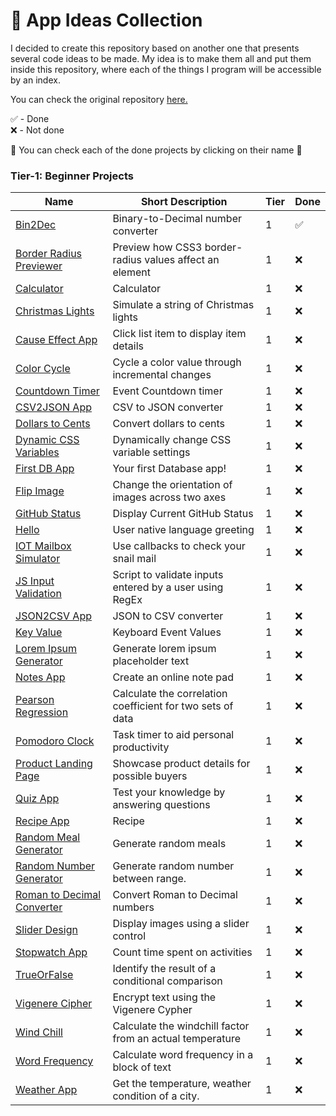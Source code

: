 # 📒 App Ideas Collection
I decided to create this repository based on another one that presents several code ideas to be made. 
My idea is to make them all and put them inside this repository, where each of the things I program will be accessible by an index.

You can check the original repository <a href="https://github.com/florinpop17/app-ideas/blob/master/README.md">here.</a>

✅ - Done<br>
❌ - Not done

🧠 You can check each of the done projects by clicking on their name 🧠

### Tier-1: Beginner Projects

| Name                                                                              | Short Description                                          | Tier       | Done       |
| --------------------------------------------------------------------------------- | ---------------------------------------------------------- | ---------- | ---------- |
| [Bin2Dec](./Tier1/Bin2Dec)                                   | Binary-to-Decimal number converter                         |  1 |✅|
| [Border Radius Previewer](./Projects/1-Beginner/Border-Radius-Previewer.md)       | Preview how CSS3 border-radius values affect an element    | 1 |❌|
| [Calculator](./Projects/1-Beginner/Calculator-App.md)                             | Calculator                                                 | 1 |❌|
| [Christmas Lights](./Projects/1-Beginner/Christmas-Lights-App.md)                 | Simulate a string of Christmas lights                      | 1 |❌|
| [Cause Effect App](./Projects/1-Beginner/Cause-Effect-App.md)                     | Click list item to display item details                    | 1 |❌|
| [Color Cycle](./Projects/1-Beginner/Color-Cycle-App.md)                           | Cycle a color value through incremental changes            | 1 |❌|
| [Countdown Timer](./Projects/1-Beginner/Countdown-Timer-App.md)                   | Event Countdown timer                                      | 1 |❌|
| [CSV2JSON App](./Projects/1-Beginner/CSV2JSON-App.md)                             | CSV to JSON converter                                      | 1 |❌|
| [Dollars to Cents](./Projects/1-Beginner/Dollars-To-Cents-App.md)                 | Convert dollars to cents                                   | 1 |❌|
| [Dynamic CSS Variables](./Projects/1-Beginner/Dynamic-CSSVar-app.md)              | Dynamically change CSS variable settings                   | 1 |❌|
| [First DB App](./Projects/1-Beginner/First-DB-App.md)                             | Your first Database app!                                   | 1 |❌|
| [Flip Image](./Projects/1-Beginner/Flip-Image-App.md)                             | Change the orientation of images across two axes           | 1 |❌|
| [GitHub Status](./Projects/1-Beginner/GitHub-Status-App.md)                       | Display Current GitHub Status                              | 1 |❌|
| [Hello](./Projects/1-Beginner/Hello-App.md)                                       | User native language greeting                              | 1 |❌|
| [IOT Mailbox Simulator](./Projects/1-Beginner/IOT-Mailbox-App.md)                 | Use callbacks to check your snail mail                     | 1 |❌|
| [JS Input Validation](./Projects/1-Beginner/Javascript-Validation-With-Regex.md)  | Script to validate inputs entered by a user using RegEx    | 1 |❌|
| [JSON2CSV App](./Projects/1-Beginner/JSON2CSV-App.md)                             | JSON to CSV converter                                      | 1 |❌|
| [Key Value](./Projects/1-Beginner/Key-Value-App.md)                               | Keyboard Event Values                                      | 1 |❌|
| [Lorem Ipsum Generator](./Projects/1-Beginner/Lorem-Ipsum-Generator.md)           | Generate lorem ipsum placeholder text                      | 1 |❌|
| [Notes App](./Projects/1-Beginner/Notes-App.md)                                   | Create an online note pad                                  | 1 |❌|
| [Pearson Regression](./Projects/1-Beginner/Pearson-Regression-App.md)             | Calculate the correlation coefficient for two sets of data | 1 |❌|
| [Pomodoro Clock](./Projects/1-Beginner/Pomodoro-Clock.md)                         | Task timer to aid personal productivity                    | 1 |❌|
| [Product Landing Page](./Projects/1-Beginner/Product-Landing-Page.md)             | Showcase product details for possible buyers               | 1 |❌|
| [Quiz App](./Projects/1-Beginner/Quiz-App.md)                                     | Test your knowledge by answering questions                 | 1 |❌|
| [Recipe App](./Projects/1-Beginner/Recipe-App.md)                                 | Recipe                                                     | 1 |❌|
| [Random Meal Generator](./Projects/1-Beginner/Random-Meal-Generator.md)           | Generate random meals                                      | 1 |❌|
| [Random Number Generator](./Projects/1-Beginner/Random-Number-Generator.md)       | Generate random number between range.                      | 1 |❌|
| [Roman to Decimal Converter](./Projects/1-Beginner/Roman-to-Decimal-Converter.md) | Convert Roman to Decimal numbers                           | 1 |❌|
| [Slider Design](./Projects/1-Beginner/Slider-Design.md)                           | Display images using a slider control                      | 1 |❌|
| [Stopwatch App](./Projects/1-Beginner/Stopwatch-App.md)                           | Count time spent on activities                             | 1 |❌|
| [TrueOrFalse](./Projects/1-Beginner/True-or-False-App.md)                         | Identify the result of a conditional comparison            | 1 |❌|
| [Vigenere Cipher](./Projects/1-Beginner/Vigenere-Cipher.md)                       | Encrypt text using the Vigenere Cypher                     | 1 |❌|
| [Wind Chill](./Projects/1-Beginner/Windchill-App.md)                              | Calculate the windchill factor from an actual temperature  | 1 |❌|
| [Word Frequency](./Projects/1-Beginner/Word-Frequency-App.md)                     | Calculate word frequency in a block of text                | 1 |❌|
| [Weather App](./Projects/1-Beginner/Weather-App.md)                               | Get the temperature, weather condition of a city.          | 1 |❌|
